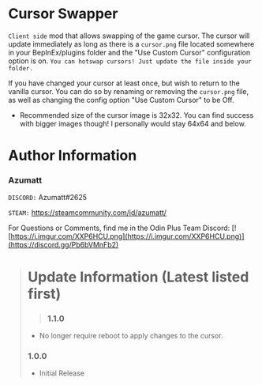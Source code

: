 ﻿# Cursor Swapper

`Client side` mod that allows swapping of the game cursor. The cursor will update immediately as long as there is
a `cursor.png` file
located somewhere in your BepInEx/plugins folder and the "Use Custom Cursor" configuration option is
on. `You can hotswap cursors! Just update the file inside your folder.`

If you have changed your cursor at least once, but wish to return to the vanilla cursor. You can do so by renaming or
removing the `cursor.png` file, as well as changing the config option "Use Custom Cursor" to be Off.

- Recommended size of the cursor image is 32x32. You can find success with bigger images though! I personally would stay
  64x64 and below.

# Author Information

### Azumatt

`DISCORD:` Azumatt#2625

`STEAM:` https://steamcommunity.com/id/azumatt/

For Questions or Comments, find me in the Odin Plus Team Discord:
[![https://i.imgur.com/XXP6HCU.png](https://i.imgur.com/XXP6HCU.png)](https://discord.gg/Pb6bVMnFb2)

> # Update Information (Latest listed first)
> > ### 1.1.0
> - No longer require reboot to apply changes to the cursor.
> ### 1.0.0
> - Initial Release